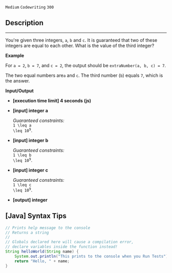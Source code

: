 `Medium`	`Codewriting` 	`300`

## Description
------

You're given three integers, <code>a</code>, <code>b</code> and <code>c</code>. It is guaranteed that two of these integers are equal to each other. What is the value of the third integer?


**Example**

For <code>a = 2</code>, <code>b = 7</code>, and <code>c = 2</code>, the output should be
<code>extraNumber(a, b, c) = 7</code>.

The two equal numbers are<code>a</code> and <code>c</code>. The third number (<code>b</code>) equals <code>7</code>, which is the answer.


**Input/Output**

* **[execution time limit] 4 seconds (js)**

* **[input] integer a**

  _Guaranteed constraints:_<br>
  <code type='math/tex'>1 \leq a \leq 10<sup>9</sup></code>.

* **[input] integer b**

  _Guaranteed constraints:_<br>
  <code type='math/tex'>1 \leq b \leq 10<sup>9</sup></code>.

* **[input] integer c**

  _Guaranteed constraints:_<br>
  <code type='math/tex'>1 \leq c \leq 10<sup>9</sup></code>.

* **[output] integer**

## [Java] Syntax Tips

``` java
// Prints help message to the console
// Returns a string
// 
// Globals declared here will cause a compilation error,
// declare variables inside the function instead!
String helloWorld(String name) {
    System.out.println("This prints to the console when you Run Tests");
    return "Hello, " + name;
}
```
